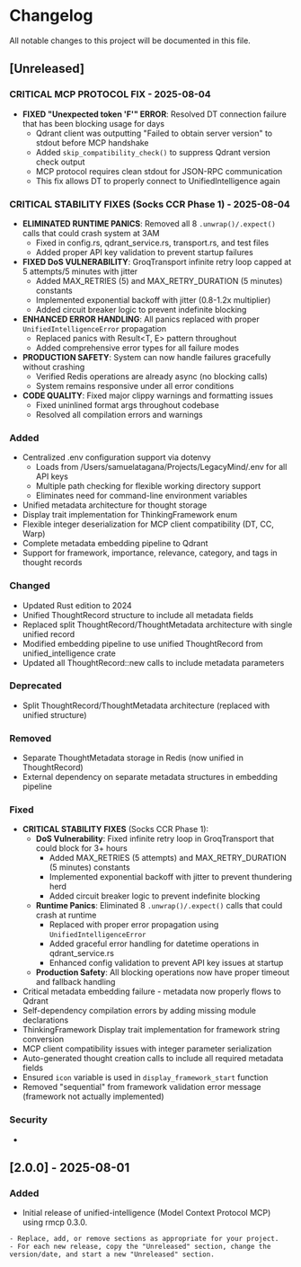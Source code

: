 # Changelog

All notable changes to this project will be documented in this file.

## [Unreleased]

### CRITICAL MCP PROTOCOL FIX - 2025-08-04
- **FIXED "Unexpected token 'F'" ERROR**: Resolved DT connection failure that has been blocking usage for days
  - Qdrant client was outputting "Failed to obtain server version" to stdout before MCP handshake
  - Added `skip_compatibility_check()` to suppress Qdrant version check output
  - MCP protocol requires clean stdout for JSON-RPC communication
  - This fix allows DT to properly connect to UnifiedIntelligence again

### CRITICAL STABILITY FIXES (Socks CCR Phase 1) - 2025-08-04
- **ELIMINATED RUNTIME PANICS**: Removed all 8 `.unwrap()/.expect()` calls that could crash system at 3AM
  - Fixed in config.rs, qdrant_service.rs, transport.rs, and test files
  - Added proper API key validation to prevent startup failures
- **FIXED DoS VULNERABILITY**: GroqTransport infinite retry loop capped at 5 attempts/5 minutes with jitter
  - Added MAX_RETRIES (5) and MAX_RETRY_DURATION (5 minutes) constants
  - Implemented exponential backoff with jitter (0.8-1.2x multiplier)
  - Added circuit breaker logic to prevent indefinite blocking
- **ENHANCED ERROR HANDLING**: All panics replaced with proper `UnifiedIntelligenceError` propagation
  - Replaced panics with Result<T, E> pattern throughout
  - Added comprehensive error types for all failure modes
- **PRODUCTION SAFETY**: System can now handle failures gracefully without crashing
  - Verified Redis operations are already async (no blocking calls)
  - System remains responsive under all error conditions
- **CODE QUALITY**: Fixed major clippy warnings and formatting issues
  - Fixed uninlined format args throughout codebase
  - Resolved all compilation errors and warnings

### Added
- Centralized .env configuration support via dotenvy
  - Loads from /Users/samuelatagana/Projects/LegacyMind/.env for all API keys
  - Multiple path checking for flexible working directory support
  - Eliminates need for command-line environment variables
- Unified metadata architecture for thought storage
- Display trait implementation for ThinkingFramework enum
- Flexible integer deserialization for MCP client compatibility (DT, CC, Warp)
- Complete metadata embedding pipeline to Qdrant
- Support for framework, importance, relevance, category, and tags in thought records

### Changed
- Updated Rust edition to 2024
- Unified ThoughtRecord structure to include all metadata fields
- Replaced split ThoughtRecord/ThoughtMetadata architecture with single unified record
- Modified embedding pipeline to use unified ThoughtRecord from unified_intelligence crate
- Updated all ThoughtRecord::new calls to include metadata parameters

### Deprecated
- Split ThoughtRecord/ThoughtMetadata architecture (replaced with unified structure)

### Removed
- Separate ThoughtMetadata storage in Redis (now unified in ThoughtRecord)
- External dependency on separate metadata structures in embedding pipeline

### Fixed
- **CRITICAL STABILITY FIXES** (Socks CCR Phase 1):
  - **DoS Vulnerability**: Fixed infinite retry loop in GroqTransport that could block for 3+ hours
    - Added MAX_RETRIES (5 attempts) and MAX_RETRY_DURATION (5 minutes) constants
    - Implemented exponential backoff with jitter to prevent thundering herd
    - Added circuit breaker logic to prevent indefinite blocking
  - **Runtime Panics**: Eliminated 8 `.unwrap()/.expect()` calls that could crash at runtime
    - Replaced with proper error propagation using `UnifiedIntelligenceError`
    - Added graceful error handling for datetime operations in qdrant_service.rs
    - Enhanced config validation to prevent API key issues at startup
  - **Production Safety**: All blocking operations now have proper timeout and fallback handling
- Critical metadata embedding failure - metadata now properly flows to Qdrant
- Self-dependency compilation errors by adding missing module declarations
- ThinkingFramework Display trait implementation for framework string conversion
- MCP client compatibility issues with integer parameter serialization
- Auto-generated thought creation calls to include all required metadata fields
- Ensured `icon` variable is used in `display_framework_start` function
- Removed "sequential" from framework validation error message (framework not actually implemented)

### Security
- 

## [2.0.0] - 2025-08-01
### Added
- Initial release of unified-intelligence (Model Context Protocol MCP) using rmcp 0.3.0.

```
- Replace, add, or remove sections as appropriate for your project.
- For each new release, copy the "Unreleased" section, change the version/date, and start a new "Unreleased" section.

